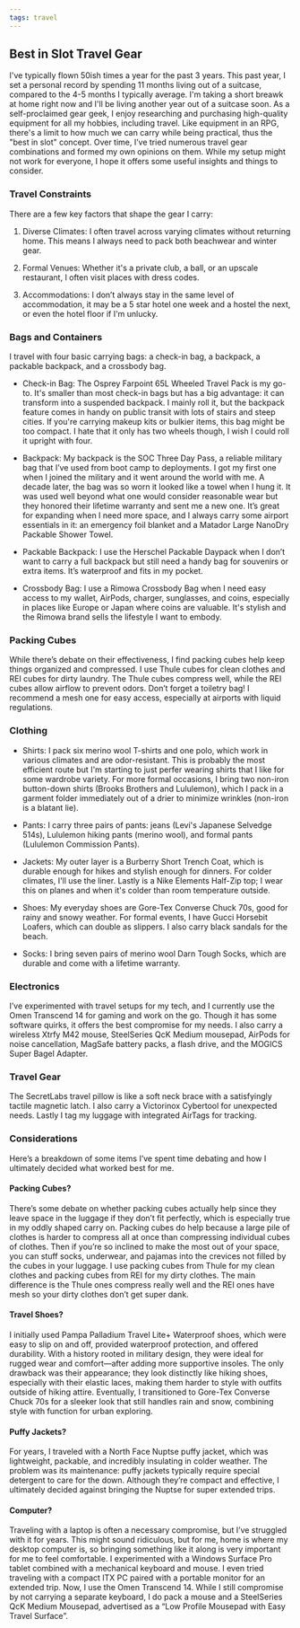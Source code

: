 ```yaml
---
tags: travel
---
```


## Best in Slot Travel Gear

I've typically flown 50ish times a year for the past 3 years. This past year, I set a personal record by spending 11 months living out of a suitcase, compared to the 4-5 months I typically average. I'm taking a short breawk at home right now and I'll be living another year out of a suitcase soon. As a self-proclaimed gear geek, I enjoy researching and purchasing high-quality equipment for all my hobbies, including travel. Like equipment in an RPG, there's a limit to how much we can carry while being practical, thus the "best in slot" concept. Over time, I’ve tried numerous travel gear combinations and formed my own opinions on them. While my setup might not work for everyone, I hope it offers some useful insights and things to consider.

### Travel Constraints

There are a few key factors that shape the gear I carry:

1. Diverse Climates: I often travel across varying climates without returning home. This means I always need to pack both beachwear and winter gear.

2. Formal Venues: Whether it's a private club, a ball, or an upscale restaurant, I often visit places with dress codes.

3. Accommodations: I don’t always stay in the same level of accommodation, it may be a 5 star hotel one week and a hostel the next, or even the hotel floor if I'm unlucky.

### Bags and Containers

I travel with four basic carrying bags: a check-in bag, a backpack, a packable backpack, and a crossbody bag.

* Check-in Bag: The Osprey Farpoint 65L Wheeled Travel Pack is my go-to. It's smaller than most check-in bags but has a big advantage: it can transform into a suspended backpack. I mainly roll it, but the backpack feature comes in handy on public transit with lots of stairs and steep cities. If you're carrying makeup kits or bulkier items, this bag might be too compact. I hate that it only has two wheels though, I wish I could roll it upright with four.

* Backpack: My backpack is the SOC Three Day Pass, a reliable military bag that I’ve used from boot camp to deployments.  I got my first one when I joined the military and it went around the world with me. A decade later, the bag was so worn it looked like a towel when I hung it. It was used well beyond what one would consider reasonable wear but they honored their lifetime warranty and sent me a new one. It’s great for expanding when I need more space, and I always carry some airport essentials in it: an emergency foil blanket and a Matador Large NanoDry Packable Shower Towel.

* Packable Backpack: I use the Herschel Packable Daypack when I don’t want to carry a full backpack but still need a handy bag for souvenirs or extra items. It’s waterproof and fits in my pocket.

* Crossbody Bag: I use a Rimowa Crossbody Bag when I need easy access to my wallet, AirPods, charger, sunglasses, and coins, especially in places like Europe or Japan where coins are valuable. It's stylish and the Rimowa brand sells the lifestyle I want to embody.

### Packing Cubes

While there’s debate on their effectiveness, I find packing cubes help keep things organized and compressed. I use Thule cubes for clean clothes and REI cubes for dirty laundry. The Thule cubes compress well, while the REI cubes allow airflow to prevent odors. Don’t forget a toiletry bag! I recommend a mesh one for easy access, especially at airports with liquid regulations.

### Clothing

* Shirts: I pack six merino wool T-shirts and one polo, which work in various climates and are odor-resistant. This is probably the most efficient route but I'm starting to just perfer wearing shirts that I like for some wardrobe variety. For more formal occasions, I bring two non-iron button-down shirts (Brooks Brothers and Lululemon), which I pack in a garment folder immediately out of a drier to minimize wrinkles (non-iron is a blatant lie).

* Pants: I carry three pairs of pants: jeans (Levi's Japanese Selvedge 514s), Lululemon hiking pants (merino wool), and formal pants (Lululemon Commission Pants).

* Jackets: My outer layer is a Burberry Short Trench Coat, which is durable enough for hikes and stylish enough for dinners. For colder climates, I'll use the liner. Lastly is a Nike Elements Half-Zip top; I wear this on planes and when it's colder than room temperature outside.

* Shoes: My everyday shoes are Gore-Tex Converse Chuck 70s, good for rainy and snowy weather. For formal events, I have Gucci Horsebit Loafers, which can double as slippers. I also carry black sandals for the beach.

* Socks: I bring seven pairs of merino wool Darn Tough Socks, which are durable and come with a lifetime warranty.

### Electronics
I’ve experimented with travel setups for my tech, and I currently use the Omen Transcend 14 for gaming and work on the go. Though it has some software quirks, it offers the best compromise for my needs. I also carry a wireless Xtrfy M42 mouse, SteelSeries QcK Medium mousepad, AirPods for noise cancellation, MagSafe battery packs, a flash drive, and the MOGICS Super Bagel Adapter.

### Travel Gear
The SecretLabs travel pillow is like a soft neck brace with a satisfyingly tactile magnetic latch. I also carry a Victorinox Cybertool for unexpected needs. Lastly I tag my luggage with integrated AirTags for tracking.

### Considerations
Here’s a breakdown of some items I’ve spent time debating and how I ultimately decided what worked best for me.

#### Packing Cubes?
There’s some debate on whether packing cubes actually help since they leave space in the luggage if they don’t fit perfectly, which is especially true in my oddly shaped carry on. Packing cubes do help because a large pile of clothes is harder to compress all at once than compressing individual cubes of clothes. Then if you’re so inclined to make the most out of your space, you can stuff socks, underwear, and pajamas into the crevices not filled by the cubes in your luggage. I use packing cubes from Thule for my clean clothes and packing cubes from REI for my dirty clothes. The main difference is the Thule ones compress really well and the REI ones have mesh so your dirty clothes don’t get super dank.

#### Travel Shoes?
I initially used Pampa Palladium Travel Lite+ Waterproof shoes, which were easy to slip on and off, provided waterproof protection, and offered durability. With a history rooted in military design, they were ideal for rugged wear and comfort—after adding more supportive insoles. The only drawback was their appearance; they look distinctly like hiking shoes, especially with their elastic laces, making them harder to style with outfits outside of hiking attire. Eventually, I transitioned to Gore-Tex Converse Chuck 70s for a sleeker look that still handles rain and snow, combining style with function for urban exploring.

#### Puffy Jackets?
For years, I traveled with a North Face Nuptse puffy jacket, which was lightweight, packable, and incredibly insulating in colder weather. The problem was its maintenance: puffy jackets typically require special detergent to care for the down. Although they’re compact and effective, I ultimately decided against bringing the Nuptse for super extended trips.

#### Computer?
Traveling with a laptop is often a necessary compromise, but I’ve struggled with it for years. This might sound ridiculous, but for me, home is where my desktop computer is, so bringing something like it along is very important for me to feel comfortable. I experimented with a Windows Surface Pro tablet combined with a mechanical keyboard and mouse. I even tried traveling with a compact ITX PC paired with a portable monitor for an extended trip. Now, I use the Omen Transcend 14. While I still compromise by not carrying a separate keyboard, I do pack a mouse and a SteelSeries QcK Medium Mousepad, advertised as a “Low Profile Mousepad with Easy Travel Surface”.